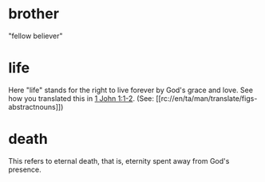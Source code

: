 # brother

"fellow believer"

# life

Here "life" stands for the right to live forever by God's grace and love. See how you translated this in [1 John 1:1-2](../01/01.md). (See: [[rc://en/ta/man/translate/figs-abstractnouns]])

# death

This refers to eternal death, that is, eternity spent away from God's presence.